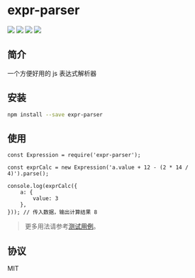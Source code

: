 # expr-parser

[![](https://img.shields.io/npm/v/expr-parser.svg?style=flat)](https://www.npmjs.org/package/expr-parser)
[![](https://img.shields.io/travis/JuneAndGreen/expr-parser.svg)](https://github.com/JuneAndGreen/expr-parser)
[![](https://img.shields.io/github/license/JuneAndGreen/expr-parser.svg)](https://github.com/JuneAndGreen/expr-parser)
[![](https://img.shields.io/coveralls/github/JuneAndGreen/expr-parser.svg)](https://github.com/JuneAndGreen/expr-parser)

## 简介

一个方便好用的 js 表达式解析器

## 安装

```bash
npm install --save expr-parser
```

## 使用

```
const Expression = require('expr-parser');

const exprCalc = new Expression('a.value + 12 - (2 * 14 / 4)').parse();

console.log(exprCalc({
    a: {
        value: 3 
    },
})); // 传入数据，输出计算结果 8
```

> 更多用法请参考[测试用例](./test.js)。

## 协议

MIT
